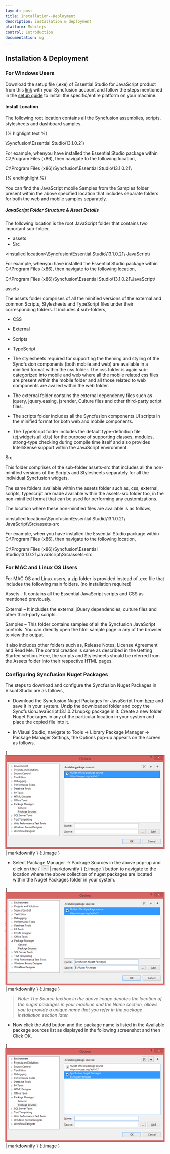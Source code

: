 ```yaml
---
layout: post
title: Installation--Deployment
description: installation & deployment
platform: Mobilejs
control: Introduction
documentation: ug
---
```


## Installation & Deployment

### For Windows Users

Download the setup file (.exe) of Essential Studio for JavaScript product from this [link](http://www.syncfusion.com/downloads/javascript) with your Syncfusion account and follow the steps mentioned in the [setup guide](http://help.syncfusion.com/ug/common/index.html) to install the specific/entire platform on your machine.

#### Install Location

The following root location contains all the Syncfusion assemblies, scripts, stylesheets and dashboard samples.

{% highlight text %}

<installed location>\Syncfusion\Essential Studio\13.1.0.21\



For example, whenyou have installed the Essential Studio package within C:\Program Files (x86), then navigate to the following location,



C:\Program Files (x86)\Syncfusion\Essential Studio\13.1.0.21\



{% endhighlight %}



You can find the JavaScript mobile Samples from the Samples folder present within the above specified location that includes separate folders for both the web and mobile samples separately.

##### JavaScript Folder Structure & Asset Details

The following location is the root JavaScript folder that contains two important sub-folder,

* assets
* Src

&lt;installed location&gt;\Syncfusion\Essential Studio\13.1.0.21\ JavaScript\



For example, whenyou have installed the Essential Studio package within C:\Program Files (x86), then navigate to the following location,



C:\Program Files (x86)\Syncfusion\Essential Studio\13.1.0.21\JavaScript\



assets 

The assets folder comprises of all the minified versions of the external and common Scripts, Stylesheets and TypeScript files under their corresponding folders. It includes 4 sub-folders,

* CSS
* External
* Scripts
* TypeScript



* The stylesheets required for supporting the theming and styling of the Syncfusion components (both mobile and web) are available in a minified format within the css folder. The css folder is again sub-categorized into mobile and web where all the mobile related css files are present within the mobile folder and all those related to web components are availed within the web folder. 



* The external folder contains the external dependency files such as jquery, jquery.easing, jsrender, Culture files and other third-party script files.



* The scripts folder includes all the Syncfusion components UI scripts in the minified format for both web and mobile components. 



* The TypeScript folder includes the default type-definition file (ej.widgets.all.d.ts) for the purpose of supporting classes, modules, strong-type checking during compile time itself and also provides IntelliSense support within the JavaScript environment.

Src

This folder comprises of the sub-folder assets-src that includes all the non-minified versions of the Scripts and Stylesheets separately for all the individual Syncfusion widgets.

The same folders available within the assets folder such as, css, external, scripts, typescript are made available within the assets-src folder too, in the non-minified format that can be used for performing any customizations. 

The location where these non-minified files are available is as follows,

&lt;installed location&gt;\Syncfusion\Essential Studio\13.1.0.21\ JavaScript\Src\assets-src



For example, when you have installed the Essential Studio package within C:\Program Files (x86), then navigate to the following location,



C:\Program Files (x86)\Syncfusion\Essential Studio\13.1.0.21\JavaScript\Src\assets-src

### For MAC and Linux OS Users

For MAC OS and Linux users, a zip folder is provided instead of .exe file that includes the following main folders. (no installation required)

Assets – It contains all the Essential JavaScript scripts and CSS as mentioned previously.

External – It includes the external jQuery dependencies, culture files and other third-party scripts.

Samples – This folder contains samples of all the Syncfusion JavaScript controls. You can directly open the html sample page in any of the browser to view the output.

It also includes other folders such as, Release Notes, License Agreement and Read Me. The control creation is same as described in the Getting Started section. Here, the scripts and Stylesheets should be referred from the Assets folder into their respective HTML pages. 

### Configuring Syncfusion Nuget Packages

The steps to download and configure the Syncfusion Nuget Packages in Visual Studio are as follows,

* Download the Syncfusion Nuget Packages for JavaScript from [here](http://nuget.syncfusion.com/login) and save it in your system. Unzip the downloaded folder and copy the SyncfusionJavaScript.13.1.0.21.nupkg package in it. Create a new folder Nuget Packages in any of the particular location in your system and place the copied file into it.



* In Visual Studio, navigate to Tools -> Library Package Manager -> Package Manager Settings, the Options pop-up appears on the screen as follows.



{ ![](Installation--Deployment_images/Installation--Deployment_img1.png) | markdownify }
{:.image }


* Select Package Manager -> Package Sources in the above pop-up and click on the { ![](Installation--Deployment_images/Installation--Deployment_img2.png) | markdownify }
{:.image }
 button to navigate to the location where the above collection of nuget packages are located within the Nuget Packages folder in your system.



{ ![](Installation--Deployment_images/Installation--Deployment_img3.png) | markdownify }
{:.image }


> _Note: The Source textbox in the above image denotes the location of the nuget packages in your machine and the Name section, allows you to provide a unique name that you refer in the package installation section later._ 



* Now click the Add button and the package name is listed in the Available package sources list as displayed in the following screenshot and then Click OK.



{ ![](Installation--Deployment_images/Installation--Deployment_img4.png) | markdownify }
{:.image }


